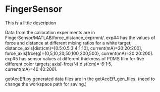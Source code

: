 # FingerSensor
This is a little description 

Data from the calibration experiments are in FingerSensor/MATLAB/force_distance_exprmnt/. exp#4 has the values of force and distance at different mixing ratios for a white target; distance_axis[dist(cm)=[0.5:0.5:3 4:1:10], current(mA)=20:20:200], force_axis[frce(g)={0,5,10,20,50,100,200,500}, current(mA)=20:20:200]. exp#5 has sensor values at different thickness of PDMS film for five different color targets; axis[-frce(N)|dist(cm)=-6:1:5, current(mA)=40:40:200]. 

getAccEff.py generated data files are in the getAccEff_gen_files. (need to change the workspace path for saving.) 

